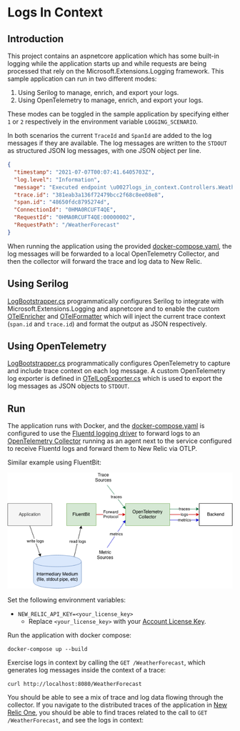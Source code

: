 # Logs In Context

## Introduction

This project contains an aspnetcore application which has some built-in logging while the application starts up and while requests are being processed that rely on the Microsoft.Extensions.Logging framework. This sample application can run in two different modes:

1. Using Serilog to manage, enrich, and export your logs.
2. Using OpenTelemetry to manage, enrich, and export your logs.

These modes can be toggled in the sample application by specifying either `1` or `2` respectively in the environment variable `LOGGING_SCENARIO`.

In both scenarios the current `TraceId` and `SpanId` are added to the log messages if they are available. The log messages are written to the `STDOUT` as structured JSON log messages, with one JSON object per line.

```json
{
  "timestamp": "2021-07-07T00:07:41.6405703Z",
  "log.level": "Information",
  "message": "Executed endpoint \u0027logs_in_context.Controllers.WeatherForecastController.Get (logs-in-context)\u0027",
  "trace.id": "381eab3a136f72479bcc2f68c8ee08e8",
  "span.id": "48650fdc8795274d",
  "ConnectionId": "0HMA0RCUFT4QE",
  "RequestId": "0HMA0RCUFT4QE:00000002",
  "RequestPath": "/WeatherForecast"
}
```

When running the application using the provided [docker-compose.yaml](./docker-compose.yaml), the log messages will be forwarded to a local OpenTelemetry Collector, and then the collector will forward the trace and log data to New Relic.

## Using Serilog

[LogBootstrapper.cs](./LogBootstrapper.cs) programmatically configures Serilog to integrate with Microsoft.Extensions.Logging and aspnetcore and to enable the custom [OTelEnricher](./OTelEnricher.cs) and [OTelFormatter](./OTelFormatter.cs) which will inject the current trace context (`span.id` and `trace.id`) and format the output as JSON respectively.

## Using OpenTelemetry

[LogBootstrapper.cs](./LogBootstrapper.cs) programmatically configures OpenTelemetry to capture and include trace context on each log message. A custom OpenTelemetry log exporter is defined in [OTelLogExporter.cs](./OTelLogExporter.cs) which is used to export the log messages as JSON objects to `STDOUT`.

## Run

The application runs with Docker, and the [docker-compose.yaml](./docker-compose.yaml) is configured to use the [Fluentd logging driver](https://docs.docker.com/config/containers/logging/fluentd/) to forward logs to an [OpenTelemetry Collector](https://opentelemetry.io/docs/collector/) running as an agent next to the service configured to receive Fluentd logs and forward them to New Relic via OTLP.

Similar example using FluentBit:

![](https://github.com/open-telemetry/opentelemetry-specification/blob/main/specification/logs/img/app-to-file-logs-fb.png?raw=true)

Set the following environment variables:
* `NEW_RELIC_API_KEY=<your_license_key>`
    * Replace `<your_license_key>` with your [Account License Key](https://one.newrelic.com/launcher/api-keys-ui.launcher).

Run the application with docker compose:

```shell
docker-compose up --build
```

Exercise logs in context by calling the `GET /WeatherForecast`, which generates log messages inside the context of a trace:

```shell
curl http://localhost:8080/WeatherForecast
```

You should be able to see a mix of trace and log data flowing through the collector. If you navigate to the distributed traces of the application in [New Relic One](https://one.newrelic.com/), you should be able to find traces related to the call to `GET /WeatherForecast`, and see the logs in context:
